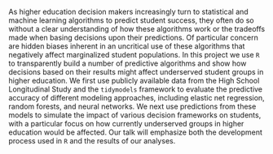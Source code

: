 As higher education decision makers increasingly turn to statistical
and machine learning algorithms to predict student success, they often
do so without a clear understanding of how these algorithms work or
the tradeoffs made when basing decisions upon their predictions. Of
particular concern are hidden biases inherent in an uncritical use of
these algorithms that negatively affect marginalized student
populations. In this project we use `R` to transparently build a
number of predictive algorithms and show how decisions based on their
results might affect underserved student groups in higher
education. We first use publicly available data from the High School
Longitudinal Study and the `tidymodels` framework to evaluate the
predictive accuracy of different modeling approaches, including
elastic net regression, random forests, and neural networks. We next
use predictions from these models to simulate the impact of various
decision frameworks on students, with a particular focus on how
currently underserved groups in higher education would be
affected. Our talk will emphasize both the development process used in
`R` and the results of our analyses.

